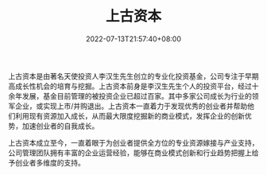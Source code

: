 ﻿---
weight: 
title: "上古资本"
description: "上古资本成立至今，一直着眼于为创业者提供全方位的专业资源嫁接与产业支持，公司管理团队拥有丰富的企业运营经验，能够在商业模式创新和行业趋势把握上给予创业者多维度的支持"
date: 2022-07-13T21:57:40+08:00
lastmod: 2022-07-13T16:45:40+08:00
draft: false
authors: ["浮尘"]
featuredImage: "shangguziben.jpg"
link: "http://www.shanggucapital.com/"
tags: ["投资机构","上古资本"]
categories: ["navigation"]
navigation: ["投资机构"]
lightgallery: true
toc: true
pinned: false
recommend: false
recommend1: false
---
上古资本是由著名天使投资人李汉生先生创立的专业化投资基金，公司专注于早期高成长性机会的培育与挖掘。上古资本前身是李汉生先生个人的投资平台，经过十余年发展，基金目前管理的被投资企业已超过百家。其中多家公司成长为行业的领军企业，或实现上市/并购退出。上古资本一直着力于发现优秀的创业者并帮助他们利用现有资源加入成长，从而最大限度挖掘新的商业模式，发挥企业的创新优势，加速创业者的自我成长。

​     上古资本成立至今，一直着眼于为创业者提供全方位的专业资源嫁接与产业支持，公司管理团队拥有丰富的企业运营经验，能够在商业模式创新和行业趋势把握上给予创业者多维度的支持。